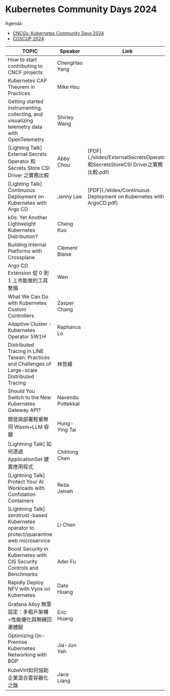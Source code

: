 # Kubernetes Community Days 2024

Agenda:
- [CNCGs: Kubernetes Community Days 2024](https://community.cncf.io/events/details/cncf-kcd-taiwan-presents-kcd-taipei-2024/)
- [COSCUP 2024](https://coscup.org/2024/zh-TW/session)

| TOPIC                                                                                      | Speaker                | Link |
|--------------------------------------------------------------------------------------------|------------------------|------|
| How to start contributing to CNCF projects                                                 | ChengHao Yang          |      |
| Kubernetes CAP Theorem in Practices                                                        | Mike Hsu               |      |
| Getting started instrumenting, collecting, and visualizing telemetry data with OpenTelemetry | Shirley Wang           |      |
| [Lighting Talk] External Secrets Operator 和 Secrets Store CSI Driver 之實務比較             | Abby Chou              | [PDF](./slides/ExternalSecretsOperator和SecretsStoreCSI Driver之實務比較.pdf) |
| [Lighting Talk] Continuous Deployment on Kubernetes with Argo CD                           | Jenny Lee              | [PDF](./slides/Continuous Deployment on Kubernetes with ArgoCD.pdf) |
| k0s: Yet Another Lightweight Kubernetes Distribution?                                      | Cheng Kuo              |      |
| Building Internal Platforms with Crossplane                                                | Clément Blaise         |      |
| Argo CD Extension 從 0 到 1 上市能做的工具整備                                                | Wen                 |      |
| What We Can Do with Kubernetes Custom Controllers                                          | Zasper Chang           |      |
| Adaptive Cluster - Kubernetes Operator 5W1H                                                | Raphanus Lo            |      |
| Distributed Tracing in LINE Taiwan: Practices and Challenges of Large-scale Distributed Tracing | 林哲緯               |      |
| Should You Switch to the New Kubernetes Gateway API?                                       | Navendu Pottekkat      |      |
| 開發與部署輕量無伺 Wasm+LLM 容器                                                             | Hung-Ying Tai          |      |
| [Lightning Talk] 如何透過 ApplicationSet 建置應用程式                                        | ChiHong Chen                      |      |
| [Lightning Talk] Protect Your AI Workloads with Confidation Containers                     | Reza Jelveh |      |
| [Lightning Talk] zerotrust-based Kubernetes operator to protect/quarantine web microservice | Li Chen |      |
| Boost Security in Kubernetes with CIS Security Controls and Benchmarks                     | Ader Fu                |      |
| Rapidly Deploy NFV with Vyos on Kubernetes                                                 | Date Huang             |      |
| Grafana Alloy 無需設定：多租戶架構+性能優化與無縫回遷體驗                                      | Eric Huang             |      |
| Optimizing On-Premise Kubernetes Networking with BGP                                       | Jia-Jun Yeh            |      |
| KubeVirt如何協助企業混合雲容器化之路                                                         | Jace Liang             |      |
